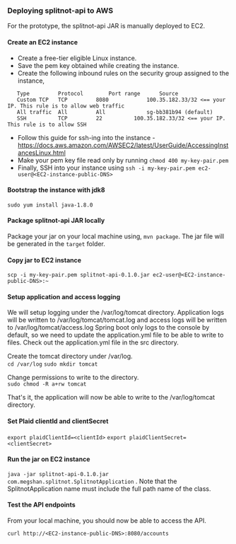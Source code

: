 ### Deploying splitnot-api to AWS

For the prototype, the splitnot-api JAR is manually deployed to EC2.  

#### Create an EC2 instance

- Create a free-tier eligible Linux instance.
- Save the pem key obtained while creating the instance.
- Create the following inbound rules on the security group assigned to the instance,
```
   Type         Protocol        Port range      Source
   Custom TCP	TCP	        8080	        100.35.182.33/32 <== your IP. This rule is to allow web traffic
   All traffic	All	        All             sg-bb381b94 (default)
   SSH	        TCP	        22	        100.35.182.33/32 <== your IP. This rule is to allow SSH
``` 
- Follow this guide for ssh-ing into the instance - https://docs.aws.amazon.com/AWSEC2/latest/UserGuide/AccessingInstancesLinux.html
- Make your pem key file read only by running `chmod 400 my-key-pair.pem`
- Finally, SSH into your instance using `ssh -i my-key-pair.pem ec2-user@<EC2-instance-public-DNS>`

#### Bootstrap the instance with jdk8

`sudo yum install java-1.8.0`

#### Package splitnot-api JAR locally

Package your jar on your local machine using, `mvn package`. The jar file will be generated in the `target` folder.

#### Copy jar to EC2 instance

`scp -i my-key-pair.pem splitnot-api-0.1.0.jar ec2-user@<EC2-instance-public-DNS>:~`

#### Setup application and access logging

We will setup logging under the /var/log/tomcat directory. Application logs will be written to /var/log/tomcat/tomcat.log and access logs will be written to /var/log/tomcat/access.log
Spring boot only logs to the console by default, so we need to update the application.yml file to be able to write to files. Check out the application.yml file in the src directory.

Create the tomcat directory under /var/log.  
`cd /var/log`
`sudo mkdir tomcat`

Change permissions to write to the directory.  
`sudo chmod -R a+rw tomcat`

That's it, the application will now be able to write to the /var/log/tomcat directory.

#### Set Plaid clientId and clientSecret

`export plaidClientId=<clientId>`
`export plaidClientSecret=<clientSecret>`

#### Run the jar on EC2 instance

`java -jar splitnot-api-0.1.0.jar com.megshan.splitnot.SplitnotApplication` . Note that the SplitnotApplication name must include the full path name of the class.
 
#### Test the API endpoints

From your local machine, you should now be able to access the API.

`curl http://<EC2-instance-public-DNS>:8080/accounts` 
